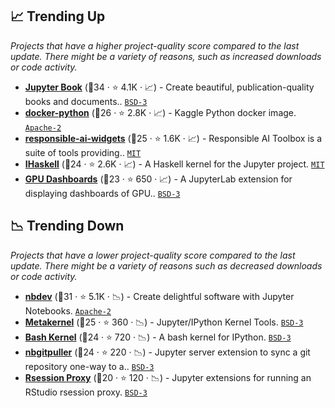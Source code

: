 ## 📈 Trending Up

_Projects that have a higher project-quality score compared to the last update. There might be a variety of reasons, such as increased downloads or code activity._

- <b><a href="https://github.com/jupyter-book/jupyter-book">Jupyter Book</a></b> (🥇34 ·  ⭐ 4.1K · 📈) - Create beautiful, publication-quality books and documents.. <code><a href="http://bit.ly/3aKzpTv">BSD-3</a></code>
- <b><a href="https://github.com/Kaggle/docker-python">docker-python</a></b> (🥉26 ·  ⭐ 2.8K · 📈) - Kaggle Python docker image. <code><a href="http://bit.ly/3nYMfla">Apache-2</a></code>
- <b><a href="https://github.com/microsoft/responsible-ai-toolbox">responsible-ai-widgets</a></b> (🥈25 ·  ⭐ 1.6K · 📈) - Responsible AI Toolbox is a suite of tools providing.. <code><a href="http://bit.ly/34MBwT8">MIT</a></code>
- <b><a href="https://github.com/IHaskell/IHaskell">IHaskell</a></b> (🥈24 ·  ⭐ 2.6K · 📈) - A Haskell kernel for the Jupyter project. <code><a href="http://bit.ly/34MBwT8">MIT</a></code>
- <b><a href="https://github.com/rapidsai/jupyterlab-nvdashboard">GPU Dashboards</a></b> (🥈23 ·  ⭐ 650 · 📈) - A JupyterLab extension for displaying dashboards of GPU.. <code><a href="http://bit.ly/3aKzpTv">BSD-3</a></code>

## 📉 Trending Down

_Projects that have a lower project-quality score compared to the last update. There might be a variety of reasons such as decreased downloads or code activity._

- <b><a href="https://github.com/AnswerDotAI/nbdev">nbdev</a></b> (🥇31 ·  ⭐ 5.1K · 📉) - Create delightful software with Jupyter Notebooks. <code><a href="http://bit.ly/3nYMfla">Apache-2</a></code>
- <b><a href="https://github.com/Calysto/metakernel">Metakernel</a></b> (🥇25 ·  ⭐ 360 · 📉) - Jupyter/IPython Kernel Tools. <code><a href="http://bit.ly/3aKzpTv">BSD-3</a></code>
- <b><a href="https://github.com/takluyver/bash_kernel">Bash Kernel</a></b> (🥈24 ·  ⭐ 720 · 📉) - A bash kernel for IPython. <code><a href="http://bit.ly/3aKzpTv">BSD-3</a></code>
- <b><a href="https://github.com/jupyterhub/nbgitpuller">nbgitpuller</a></b> (🥈24 ·  ⭐ 220 · 📉) - Jupyter server extension to sync a git repository one-way to a.. <code><a href="http://bit.ly/3aKzpTv">BSD-3</a></code>
- <b><a href="https://github.com/jupyterhub/jupyter-rsession-proxy">Rsession Proxy</a></b> (🥉20 ·  ⭐ 120 · 📉) - Jupyter extensions for running an RStudio rsession proxy. <code><a href="http://bit.ly/3aKzpTv">BSD-3</a></code>

